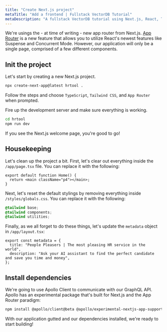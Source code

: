 ```yaml
---
title: "Create Next.js project"
metaTitle: "Add a frontend | Fullstack VectorDB Tutorial"
metaDescription: "A fullstack VectorDB tutorial using Next.js, React, TypeScript, and Hasura"
---
```


We're usings the - at time of writing - new app router from Next.js. [App Router](https://nextjs.org/docs/app) is a new
feature that allows you to utilize React's newest features like Suspense and Concurrent Mode. However, our application
will only be a single page, comprised of a few different components.

## Init the project

Let's start by creating a new Next.js project.

```bash
npx create-next-app@latest hrtool .
```

Follow the steps and choose `TypeScript`, `Tailwind CSS`, and `App Router` when prompted.

Fire up the development server and make sure everything is working.

```bash
cd hrtool
npm run dev
```

If you see the Next.js welcome page, you're good to go!

## Housekeeping

Let's clean up the project a bit. First, let's clear out everything inside the `/app/page.tsx` file. You can replace it
with the following:

```tsx
export default function Home() {
  return <main className="p4"></main>;
}
```

Next, let's reset the default stylings by removing everything inside `/styles/globals.css`. You can replace it with the
following:

```css
@tailwind base;
@tailwind components;
@tailwind utilities;
```

Finally, as we all forget to do these things, let's update the `metadata` object in `/app/layout.tsx`:

```tsx
export const metadata = {
  title: "People Pleasers | The most pleasing HR service in the world",
  description: "Ask your AI assistant to find the perfect candidate and save you time and money",
};
```

## Install dependencies

We're going to use Apollo Client to communicate with our GraphQL API. Apollo has an experimental package that's built
for Next.js and the App Router paradigm:

```bash
npm install @apollo/client@beta @apollo/experimental-nextjs-app-support
```

With our application gutted and our dependencies installed, we're ready to start building!
